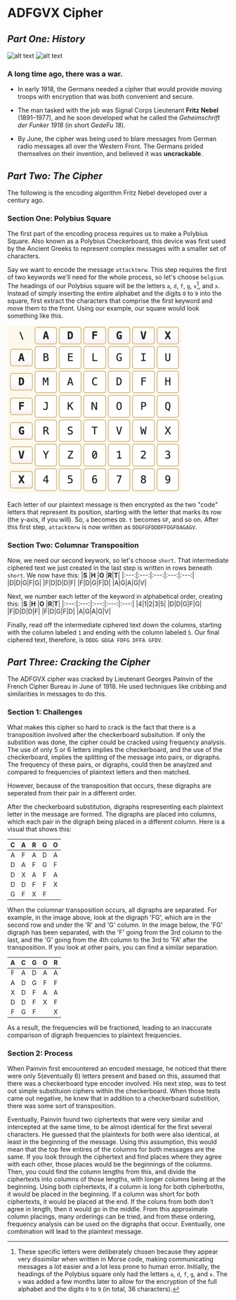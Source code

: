 # ADFGVX Cipher
## _Part One: History_
![alt text](http://idata.over-blog.com/2/21/11/03/Nebel.jpg "Fritz Nebel, The Creator")
![alt text](https://static-images.lpnt.fr/cd-cw1618/images/2016/12/20/6475173lpw-6475235-article-jpg_3972919_660x287.jpg "Georges Painvin, The Destroyer")

### A long time ago, there was a war.  


+ In early 1918, the Germans needed a cipher that would provide moving troops with encryption that was both convenient and secure.  

+ The man tasked with the job was Signal Corps Lieutenant **Fritz Nebel** (1891–1977), and he soon developed what he called the _Geheimschrift der Funker 1918_ (in short _GedeFu 18_).  

+ By June, the cipher was being used to blare messages from German radio messages all over the Western Front. The Germans prided themselves on their invention, and believed it was **uncrackable**.  

## _Part Two: The Cipher_

The following is the encoding algorithm Fritz Nebel developed over a century ago.
### Section One: Polybius Square
The first part of the encoding process requires us to make a Polybius Square. Also known as a Polybius Checkerboard, this device was first used by the Ancient Greeks to represent complex messages with a smaller set of characters.  

Say we want to encode the message `attacktmrw`. This step requires the first of two keywords we'll need for the whole process, so let's choose `belgium`. The headings of our Polybius square will be the letters `a`, `d`, `f`, `g`, `v`[^1], and `x`. Instead of simply inserting the entire alphabet and the digits `0` to `9` into the square, first extract the characters that comprise the first keyword and move them to the front. Using our example, our square would look something like this.   

![alt text](https://raw.githubusercontent.com/Stuycs-K/final-project-10-d-angelo-vincent-jha-lana/presentation_encode/data/square.png "square")

Each letter of our plaintext message is then encrypted as the two "code" letters that represent its position, starting with the letter that marks its row (the y-axis, if you will). So, `a` becomes `DD`. `t` becomes `GF`, and so on. After this first step, `attacktmrw` is now written as `DDGFGFDDDFFDGFDAGAGV`.  

### Section Two: Columnar Transposition

Now, we need our second keywork, so let's choose `short`. That intermediate ciphered text we just created in the last step is written in rows beneath `short`. We now have this:
|**S**    |**H**    |**O**    |**R**|**T**|
|:---:|:---:|:---:|:---:|:---:|
|D|D|G|F|G|
|F|D|D|D|F|
|F|D|G|F|D|
|A|G|A|G|V|

Next, we number each letter of the keyword in alphabetical order, creating this:
|**S**    |**H**    |**O**    |**R**|**T**|
|:---:|:---:|:---:|:---:|:---:|
|4|1|2|3|5|
|D|D|G|F|G|
|F|D|D|D|F|
|F|D|G|F|D|
|A|G|A|G|V|

Finally, read off the intermediate ciphered text down the columns, starting with the column labeled `1` and ending with the column labeled `5`. Our final ciphered text, therefore, is `DDDG GDGA FDFG DFFA GFDV`.

[^1]: These specific letters were deliberately chosen because they appear very dissimilar when written in Morse code, making communicating messages a lot easier and a lot less prone to human error. Initially, the headings of the Polybius square only had the letters `a`, `d`, `f`, `g`, and `x`. The `v` was added a few months later to allow for the encryption of the full alphabet and the digits `0` to `9` (in total, 36 characters).

## _Part Three: Cracking the Cipher_


The ADFGVX cipher was cracked by Lieutenant Georges Painvin of the French Cipher Bureau in June of 1918. He used techniques like cribbing and similarities in messages to do this.

### Section 1: Challenges

What makes this cipher so hard to crack is the fact that there is a transposition involved after the checkerboard subsitution. If only the substition was done, the cipher could be cracked using frequency analysis. The use of only 5 or 6 letters implies the checkerboard, and the use of the checkerboard, implies the splitting of the message into pairs, or digraphs. The frequency of these pairs, or digraphs, could then be anaylzed and compared to frequencies of plaintext letters and then matched. 

However, because of the transposition that occurs, these digraphs are seperated from their pair in a different order. 

After the checkerboard substitution, digraphs respresenting each plaintext letter in the message are formed. The digraphs are placed into columns, which each pair in the digraph being placed in a different column. Here is a visual that shows this:


|**C**    |**A**    |**R**    |**G**|**O**|
|:---:|:---:|:---:|:---:|:---:|
|A|F|A|D|A|
|D|A|F|G|F|
|D|X|A|F|A|
|D|D|F|F|X|
|G|F|X|F||

When the columnar transposition occurs, all digraphs are separated. For example, in the image above, look at the digraph 'FG', which are in the second row and under the 'R' and 'G' column. In the image below, the 'FG' digraph has been separated, with the 'F' going from the 3rd column to the last, and the 'G' going from the 4th column to the 3rd to 'FA' after the transposition. If you look at other pairs, you can find a similar separation.

|**A**    |**C**    |**G**    |**O**|**R**|
|:---:|:---:|:---:|:---:|:---:|
|F|A|D|A|A|
|A|D|G|F|F|
|X|D|F|A|A|
|D|D|F|X|F|
|F|G|F||X|

As a result, the frequencies will be fractioned, leading to an inaccurate comparison of digraph frequencies to plaintext frequencies. 

### Section 2: Process

When Painvin first encountered an encoded message, he noticed that there were only 5(eventually 6) letters present and based on this, assumed that there was a checkerboard type encoder involved. His next step, was to test out simple substituion ciphers within the checkerboard. When those tests came out negative, he knew that in addition to a checkerboard substition, there was some sort of transposition. 

Eventually, Painvin found two ciphertexts that were very similar and intercepted at the same time, to be almost identical for the first several characters. He guessed that the plaintexts for both were also identical, at least in the beginning of the message. Using this assumption, this would mean that the top few entires of the columns for both messages are the same. If you look through the ciphertext and find places where they agree with each other, those places would be the beginnings of the columns. Then, you could find the column lengths from this, and divide the ciphertexts into columns of those lengths, with longer columns being at the beginning. Using both ciphertexts, if a column is long for both cipherboths, it would be placed in the beginning. If a column was short for both ciphertexts, it would be placed at the end. If the coluns from both don't agree in length, then it would go in the middle. From this approximate column placings, many orderings can be tried, and from these ordering, frequency analysis can be used on the digraphs that occur. Eventually, one combination will lead to the plaintext message.
